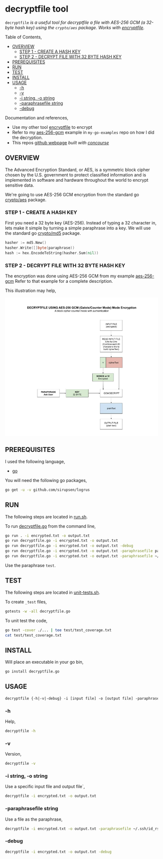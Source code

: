 # decryptfile tool

`decryptfile` _is a useful tool for
decryptfile a file with AES-256 GCM (a 32-byte hash key) using the `crypto/aes` package.
Works with
[encryptfile](https://github.com/JeffDeCola/my-go-tools/tree/master/cryptography-tools/encryptfile)._

Table of Contents,

* [OVERVIEW](https://github.com/JeffDeCola/my-go-tools/tree/master/cryptography-tools/decryptfile#overview)
  * [STEP 1 - CREATE A HASH KEY](https://github.com/JeffDeCola/my-go-tools/tree/master/cryptography-tools/decryptfile#step-1---create-a-hash-key)
  * [STEP 2 - DECRYPT FILE WITH 32 BYTE HASH KEY](https://github.com/JeffDeCola/my-go-tools/tree/master/cryptography-tools/decryptfile#step-2---decrypt-file-with-32-byte-hash-key)
* [PREREQUISITES](https://github.com/JeffDeCola/my-go-tools/tree/master/cryptography-tools/decryptfile#prerequisites)
* [RUN](https://github.com/JeffDeCola/my-go-tools/tree/master/cryptography-tools/decryptfile#run)
* [TEST](https://github.com/JeffDeCola/my-go-tools/tree/master/cryptography-tools/decryptfile#test)
* [INSTALL](https://github.com/JeffDeCola/my-go-tools/tree/master/cryptography-tools/decryptfile#install)
* [USAGE](https://github.com/JeffDeCola/my-go-tools/tree/master/cryptography-tools/decryptfile#usage)
  * [-h](https://github.com/JeffDeCola/my-go-tools/tree/master/cryptography-tools/decryptfile#-h)
  * [-v](https://github.com/JeffDeCola/my-go-tools/tree/master/cryptography-tools/decryptfile#-v)
  * [-i string, -o string](https://github.com/JeffDeCola/my-go-tools/tree/master/cryptography-tools/decryptfile#-i-string--o-string)
  * [-paraphrasefile string](https://github.com/JeffDeCola/my-go-tools/tree/master/cryptography-tools/decryptfile#-paraphrasefile-string)
  * [-debug](https://github.com/JeffDeCola/my-go-tools/tree/master/cryptography-tools/decryptfile#-debug)

Documentation and references,

* Use my other tool
  [encryptfile](https://github.com/JeffDeCola/my-go-tools/tree/master/cryptography-tools/encryptfile)
  to encrypt
* Refer to my
  [aes-256-gcm](https://github.com/JeffDeCola/my-go-examples/tree/master/cryptography/symmetric-cryptography/aes-256-gcm)
  example in `my-go-examples` repo on how I did the decryption.
* This repos
  [github webpage](https://jeffdecola.github.io/my-go-tools/)
  _built with
  [concourse](https://github.com/JeffDeCola/my-go-tools/blob/master/ci-README.md)_

## OVERVIEW

The Advanced Encryption Standard, or AES, is a symmetric
block cipher chosen by the U.S. government to protect classified
information and is implemented in software and hardware throughout
the world to encrypt sensitive data.

We're going to use AES-256 GCM encryption from the standard go
[crypto/aes](https://golang.org/pkg/crypto/aes/)
package.

### STEP 1 - CREATE A HASH KEY

First you need a 32 byte key (AES-256). Instead of typing a 32
character in, lets make it simple by turning a simple paraphrase into a key.
We will use the standard go
[crypto/md5](https://golang.org/pkg/crypto/md5/)
package.

```go
hasher := md5.New()
hasher.Write([]byte(paraphrase))
hash := hex.EncodeToString(hasher.Sum(nil))
```

### STEP 2 - DECRYPT FILE WITH 32 BYTE HASH KEY

The encryption was done using AES-256 GCM from my example
[aes-256-gcm](https://github.com/JeffDeCola/my-go-examples/tree/master/cryptography/symmetric-cryptography/aes-256-gcm)
Refer to that example for a complete description.

This illustration may help,

![IMAGE - decryptfile - IMAGE](../../docs/pics/decryptfile.jpg)

## PREREQUISITES

I used the following language,

* [go](https://github.com/JeffDeCola/my-cheat-sheets/tree/master/software/development/languages/go-cheat-sheet)

You will need the following go packages,

```bash
go get -u -v github.com/sirupsen/logrus
```

## RUN

The following steps are located in
[run.sh](https://github.com/JeffDeCola/my-go-tools/blob/master/cryptography-tools/decryptfile/run.sh).

To run
[decryptfile.go](https://github.com/JeffDeCola/my-go-tools/blob/master/cryptography-tools/decryptfile/decryptfile.go)
from the command line,

```bash
go run . -i encrypted.txt -o output.txt
go run decryptfile.go -i encrypted.txt -o output.txt
go run decryptfile.go -i encrypted.txt -o output.txt -debug
go run decryptfile.go -i encrypted.txt -o output.txt -paraphrasefile paraphrase.txt
go run decryptfile.go -i encrypted.txt -o output.txt -paraphrasefile ~/.ssh/id_rsa
```

Use the paraphrase `test`.

## TEST

The following steps are located in
[unit-tests.sh](https://github.com/JeffDeCola/my-go-tools/blob/master/cryptography-tools/decryptfile/test/unit-tests.sh).

To create `_test` files,

```bash
gotests -w -all decryptfile.go
```

To unit test the code,

```bash
go test -cover ./... | tee test/test_coverage.txt
cat test/test_coverage.txt
```

## INSTALL

Will place an executable in your go bin,

```bash
go install decryptfile.go
```

## USAGE

```txt
decryptfile {-h|-v|-debug} -i [input file] -o [output file] -paraphrasefile [file]
```

### -h

Help,

```bash
decryptfile -h
```

### -v

Version,

```bash
decryptfile -v
```

### -i string, -o string

Use a specific input file and output file`,

```bash
decryptfile -i encrypted.txt -o output.txt
```

### -paraphrasefile string

Use a file as the paraphrase,

```bash
decryptfile -i encrypted.txt -o output.txt -paraphrasefile ~/.ssh/id_rsa
```

### -debug

```bash
decryptfile -i encrypted.txt -o output.txt -debug
```
